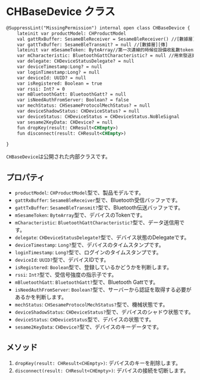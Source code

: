 # CHBaseDevice クラス

```svg
@SuppressLint("MissingPermission") internal open class CHBaseDevice {
    lateinit var productModel: CHProductModel
    val gattRxBuffer: SesameBleReceiver = SesameBleReceiver() //[數據層][收]
    var gattTxBuffer: SesameBleTransmit? = null //[數據層][傳]
    lateinit var mSesameToken: ByteArray//第一次連線的時候從設備收亂數token準備驗證
    var mCharacteristic: BluetoothGattCharacteristic? = null //用來發送資料給
    var delegate: CHDeviceStatusDelegate? = null
    var deviceTimestamp:Long? = null
    var loginTimestamp:Long? = null
    var deviceId: UUID? = null
    var isRegistered: Boolean = true
    var rssi: Int? = 0
    var mBluetoothGatt: BluetoothGatt? = null 
    var isNeedAuthFromServer: Boolean? = false
    var mechStatus: CHSesameProtocolMechStatus? = null
    var deviceShadowStatus: CHDeviceStatus? = null
    var deviceStatus: CHDeviceStatus = CHDeviceStatus.NoBleSignal
    var sesame2KeyData: CHDevice? = null
    fun dropKey(result: CHResult<CHEmpty>)
    fun disconnect(result: CHResult<CHEmpty>)
        
}

```



`CHBaseDevice`は公開された内部クラスです。

## プロパティ

- `productModel`: `CHProductModel`型で、製品モデルです。
- `gattRxBuffer`: `SesameBleReceiver`型で、Bluetooth受信バッファです。
- `gattTxBuffer`: `SesameBleTransmit?`型で、Bluetooth伝送バッファです。
- `mSesameToken`: `ByteArray`型で、デバイスのTokenです。
- `mCharacteristic`: `BluetoothGattCharacteristic?`型で、データ送信用です。
- `delegate`: `CHDeviceStatusDelegate?`型で、デバイス状態のDelegateです。
- `deviceTimestamp`: `Long?`型で、デバイスのタイムスタンプです。
- `loginTimestamp`: `Long?`型で、ログインのタイムスタンプです。
- `deviceId`: `UUID?`型で、デバイスIDです。
- `isRegistered`:  `Boolean`型で、登録しているかどうかを判断します。
- `rssi`: `Int?`型で、受信号強度の指示子です。
- `mBluetoothGatt`: `BluetoothGatt?`型で、Bluetooth  Gattです。
- `isNeedAuthFromServer`: `Boolean?`型で、サーバーから認証を取得する必要があるかを判断します。
- `mechStatus`: `CHSesameProtocolMechStatus?`型で、機械状態です。
- `deviceShadowStatus`: `CHDeviceStatus?`型で、デバイスのシャドウ状態です。
- `deviceStatus`: `CHDeviceStatus`型で、デバイスの状態です。
- `sesame2KeyData`: `CHDevice?`型で、デバイスのキーデータです。

##  メソッド

1. `dropKey(result: CHResult<CHEmpty>)`: デバイスのキーを削除します。
2. `disconnect(result: CHResult<CHEmpty>)`: デバイスの接続を切断します。


